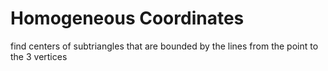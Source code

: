 # Homogeneous Coordinates

find centers of subtriangles that are bounded by the lines from the point to the 3 vertices

